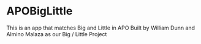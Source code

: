 # APOBigLittle
This is an app that matches Big and Little in APO
Built by William Dunn and Almino Malaza as our Big / Little Project

